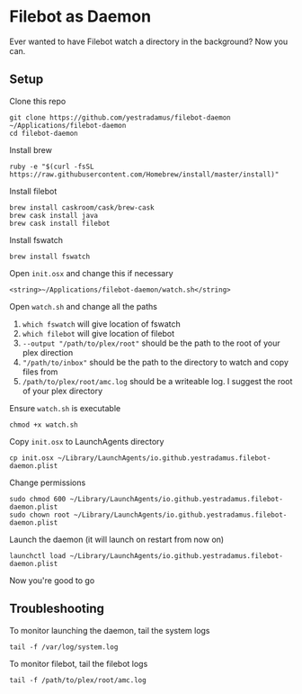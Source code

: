 # Filebot as Daemon

Ever wanted to have Filebot watch a directory in the background? Now you can.

## Setup

Clone this repo

```
git clone https://github.com/yestradamus/filebot-daemon ~/Applications/filebot-daemon
cd filebot-daemon
```

Install brew

```
ruby -e "$(curl -fsSL https://raw.githubusercontent.com/Homebrew/install/master/install)"
```

Install filebot

```
brew install caskroom/cask/brew-cask
brew cask install java
brew cask install filebot
```

Install fswatch

```
brew install fswatch
```

Open `init.osx` and change this if necessary

```
<string>~/Applications/filebot-daemon/watch.sh</string>
```

Open `watch.sh` and change all the paths

1. `which fswatch` will give location of fswatch
2. `which filebot` will give location of filebot
3. `--output "/path/to/plex/root"` should be the path to the root of your plex direction
4. `"/path/to/inbox"` should be the path to the directory to watch and copy files from
5. `/path/to/plex/root/amc.log` should be a writeable log. I suggest the root of your plex directory

Ensure `watch.sh` is executable

```
chmod +x watch.sh
```

Copy `init.osx` to LaunchAgents directory

```
cp init.osx ~/Library/LaunchAgents/io.github.yestradamus.filebot-daemon.plist
```

Change permissions

```
sudo chmod 600 ~/Library/LaunchAgents/io.github.yestradamus.filebot-daemon.plist
sudo chown root ~/Library/LaunchAgents/io.github.yestradamus.filebot-daemon.plist
```

Launch the daemon (it will launch on restart from now on)

```
launchctl load ~/Library/LaunchAgents/io.github.yestradamus.filebot-daemon.plist
```

Now you're good to go

## Troubleshooting

To monitor launching the daemon, tail the system logs

```
tail -f /var/log/system.log
```

To monitor filebot, tail the filebot logs

```
tail -f /path/to/plex/root/amc.log
```
